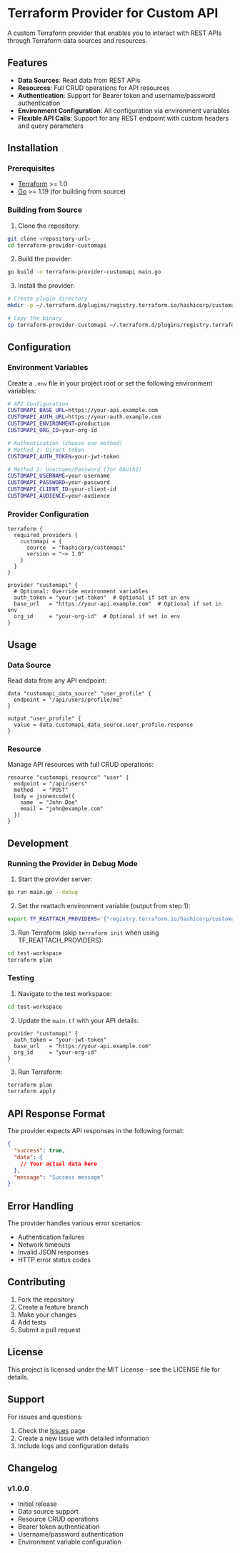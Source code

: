 # Terraform Provider for Custom API

A custom Terraform provider that enables you to interact with REST APIs through Terraform data sources and resources.

## Features

- **Data Sources**: Read data from REST APIs
- **Resources**: Full CRUD operations for API resources
- **Authentication**: Support for Bearer token and username/password authentication
- **Environment Configuration**: All configuration via environment variables
- **Flexible API Calls**: Support for any REST endpoint with custom headers and query parameters

## Installation

### Prerequisites

- [Terraform](https://www.terraform.io/downloads.html) >= 1.0
- [Go](https://golang.org/dl/) >= 1.19 (for building from source)

### Building from Source

1. Clone the repository:
```bash
git clone <repository-url>
cd terraform-provider-customapi
```

2. Build the provider:
```bash
go build -o terraform-provider-customapi main.go
```

3. Install the provider:
```bash
# Create plugin directory
mkdir -p ~/.terraform.d/plugins/registry.terraform.io/hashicorp/customapi/1.0.0/darwin_arm64

# Copy the binary
cp terraform-provider-customapi ~/.terraform.d/plugins/registry.terraform.io/hashicorp/customapi/1.0.0/darwin_arm64/
```

## Configuration

### Environment Variables

Create a `.env` file in your project root or set the following environment variables:

```bash
# API Configuration
CUSTOMAPI_BASE_URL=https://your-api.example.com
CUSTOMAPI_AUTH_URL=https://your-auth.example.com
CUSTOMAPI_ENVIRONMENT=production
CUSTOMAPI_ORG_ID=your-org-id

# Authentication (choose one method)
# Method 1: Direct token
CUSTOMAPI_AUTH_TOKEN=your-jwt-token

# Method 2: Username/Password (for OAuth2)
CUSTOMAPI_USERNAME=your-username
CUSTOMAPI_PASSWORD=your-password
CUSTOMAPI_CLIENT_ID=your-client-id
CUSTOMAPI_AUDIENCE=your-audience
```

### Provider Configuration

```hcl
terraform {
  required_providers {
    customapi = {
      source  = "hashicorp/customapi"
      version = "~> 1.0"
    }
  }
}

provider "customapi" {
  # Optional: Override environment variables
  auth_token = "your-jwt-token"  # Optional if set in env
  base_url   = "https://your-api.example.com"  # Optional if set in env
  org_id     = "your-org-id"  # Optional if set in env
}
```

## Usage

### Data Source

Read data from any API endpoint:

```hcl
data "customapi_data_source" "user_profile" {
  endpoint = "/api/users/profile/me"
}

output "user_profile" {
  value = data.customapi_data_source.user_profile.response
}
```

### Resource

Manage API resources with full CRUD operations:

```hcl
resource "customapi_resource" "user" {
  endpoint = "/api/users"
  method   = "POST"
  body = jsonencode({
    name  = "John Doe"
    email = "john@example.com"
  })
}
```

## Development

### Running the Provider in Debug Mode

1. Start the provider server:
```bash
go run main.go --debug
```

2. Set the reattach environment variable (output from step 1):
```bash
export TF_REATTACH_PROVIDERS='{"registry.terraform.io/hashicorp/customapi":{"Protocol":"grpc","ProtocolVersion":6,"Pid":XXXXX,"Test":true,"Addr":{"Network":"unix","String":"/var/folders/..."}}}'
```

3. Run Terraform (skip `terraform init` when using TF_REATTACH_PROVIDERS):
```bash
cd test-workspace
terraform plan
```

### Testing

1. Navigate to the test workspace:
```bash
cd test-workspace
```

2. Update the `main.tf` with your API details:
```hcl
provider "customapi" {
  auth_token = "your-jwt-token"
  base_url   = "https://your-api.example.com"
  org_id     = "your-org-id"
}
```

3. Run Terraform:
```bash
terraform plan
terraform apply
```

## API Response Format

The provider expects API responses in the following format:

```json
{
  "success": true,
  "data": {
    // Your actual data here
  },
  "message": "Success message"
}
```

## Error Handling

The provider handles various error scenarios:
- Authentication failures
- Network timeouts
- Invalid JSON responses
- HTTP error status codes

## Contributing

1. Fork the repository
2. Create a feature branch
3. Make your changes
4. Add tests
5. Submit a pull request

## License

This project is licensed under the MIT License - see the LICENSE file for details.

## Support

For issues and questions:
1. Check the [Issues](https://github.com/your-repo/issues) page
2. Create a new issue with detailed information
3. Include logs and configuration details

## Changelog

### v1.0.0
- Initial release
- Data source support
- Resource CRUD operations
- Bearer token authentication
- Username/password authentication
- Environment variable configuration
